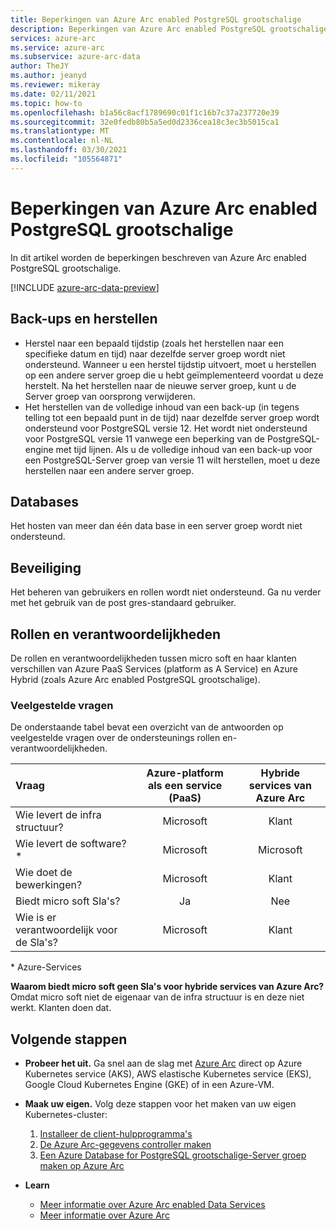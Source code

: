 ```yaml
---
title: Beperkingen van Azure Arc enabled PostgreSQL grootschalige
description: Beperkingen van Azure Arc enabled PostgreSQL grootschalige
services: azure-arc
ms.service: azure-arc
ms.subservice: azure-arc-data
author: TheJY
ms.author: jeanyd
ms.reviewer: mikeray
ms.date: 02/11/2021
ms.topic: how-to
ms.openlocfilehash: b1a56c8acf1789690c01f1c16b7c37a237720e39
ms.sourcegitcommit: 32e0fedb80b5a5ed0d2336cea18c3ec3b5015ca1
ms.translationtype: MT
ms.contentlocale: nl-NL
ms.lasthandoff: 03/30/2021
ms.locfileid: "105564871"
---
```

# <a name="limitations-of-azure-arc-enabled-postgresql-hyperscale"></a>Beperkingen van Azure Arc enabled PostgreSQL grootschalige

In dit artikel worden de beperkingen beschreven van Azure Arc enabled PostgreSQL grootschalige. 

[!INCLUDE [azure-arc-data-preview](../../../includes/azure-arc-data-preview.md)]

## <a name="backup-and-restore"></a>Back-ups en herstellen

- Herstel naar een bepaald tijdstip (zoals het herstellen naar een specifieke datum en tijd) naar dezelfde server groep wordt niet ondersteund. Wanneer u een herstel tijdstip uitvoert, moet u herstellen op een andere server groep die u hebt geïmplementeerd voordat u deze herstelt. Na het herstellen naar de nieuwe server groep, kunt u de Server groep van oorsprong verwijderen.
- Het herstellen van de volledige inhoud van een back-up (in tegens telling tot een bepaald punt in de tijd) naar dezelfde server groep wordt ondersteund voor PostgreSQL versie 12. Het wordt niet ondersteund voor PostgreSQL versie 11 vanwege een beperking van de PostgreSQL-engine met tijd lijnen. Als u de volledige inhoud van een back-up voor een PostgreSQL-Server groep van versie 11 wilt herstellen, moet u deze herstellen naar een andere server groep.


## <a name="databases"></a>Databases

Het hosten van meer dan één data base in een server groep wordt niet ondersteund.


## <a name="security"></a>Beveiliging

Het beheren van gebruikers en rollen wordt niet ondersteund. Ga nu verder met het gebruik van de post gres-standaard gebruiker.

## <a name="roles-and-responsibilities"></a>Rollen en verantwoordelijkheden

De rollen en verantwoordelijkheden tussen micro soft en haar klanten verschillen van Azure PaaS Services (platform as A Service) en Azure Hybrid (zoals Azure Arc enabled PostgreSQL grootschalige). 

### <a name="frequently-asked-questions"></a>Veelgestelde vragen

De onderstaande tabel bevat een overzicht van de antwoorden op veelgestelde vragen over de ondersteunings rollen en-verantwoordelijkheden.

| Vraag                      | Azure-platform als een service (PaaS) | Hybride services van Azure Arc |
|:----------------------------------|:------------------------------------:|:---------------------------:|
| Wie levert de infra structuur?  | Microsoft                          | Klant                  |
| Wie levert de software? *       | Microsoft                          | Microsoft                 |
| Wie doet de bewerkingen? | Microsoft                          | Klant                  |
| Biedt micro soft Sla's?      | Ja                                | Nee                        |
| Wie is er verantwoordelijk voor de Sla's? | Microsoft                          | Klant                  |

\* Azure-Services

__Waarom biedt micro soft geen Sla's voor hybride services van Azure Arc?__ Omdat micro soft niet de eigenaar van de infra structuur is en deze niet werkt. Klanten doen dat.

## <a name="next-steps"></a>Volgende stappen

- **Probeer het uit.** Ga snel aan de slag met [Azure Arc](https://azurearcjumpstart.io/azure_arc_jumpstart/azure_arc_data/) direct op Azure Kubernetes service (AKS), AWS elastische Kubernetes service (EKS), Google Cloud Kubernetes Engine (GKE) of in een Azure-VM. 

- **Maak uw eigen.** Volg deze stappen voor het maken van uw eigen Kubernetes-cluster: 
   1. [Installeer de client-hulpprogramma's](install-client-tools.md)
   2. [De Azure Arc-gegevens controller maken](create-data-controller.md)
   3. [Een Azure Database for PostgreSQL grootschalige-Server groep maken op Azure Arc](create-postgresql-hyperscale-server-group.md) 

- **Learn**
   - [Meer informatie over Azure Arc enabled Data Services](https://azure.microsoft.com/services/azure-arc/hybrid-data-services)
   - [Meer informatie over Azure Arc](https://aka.ms/azurearc)
